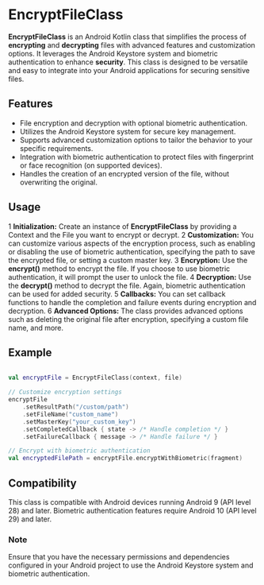 # EncryptFileClass
__EncryptFileClass__ is an Android Kotlin class that simplifies the process of __encrypting__ and __decrypting__ files with advanced features and customization options. 
It leverages the Android Keystore system and biometric authentication to enhance __security__. 
This class is designed to be versatile and easy to integrate into your Android applications for securing sensitive files.

## Features
- File encryption and decryption with optional biometric authentication.
- Utilizes the Android Keystore system for secure key management.
- Supports advanced customization options to tailor the behavior to your specific requirements.
- Integration with biometric authentication to protect files with fingerprint or face recognition (on supported devices).
- Handles the creation of an encrypted version of the file, without overwriting the original.

## Usage
1 __Initialization:__ Create an instance of __EncryptFileClass__ by providing a Context and the File you want to encrypt or decrypt.
2 __Customization:__ You can customize various aspects of the encryption process, such as enabling or disabling the use of biometric authentication, specifying the path to save the encrypted file, or setting a custom master key.
3 __Encryption:__ Use the __encrypt()__ method to encrypt the file. If you choose to use biometric authentication, it will prompt the user to unlock the file.
4 __Decryption:__ Use the __decrypt()__ method to decrypt the file. Again, biometric authentication can be used for added security.
5 __Callbacks:__ You can set callback functions to handle the completion and failure events during encryption and decryption.
6 __Advanced Options:__ The class provides advanced options such as deleting the original file after encryption, specifying a custom file name, and more.


## Example

```kotlin

val encryptFile = EncryptFileClass(context, file)

// Customize encryption settings
encryptFile
    .setResultPath("/custom/path")
    .setFileName("custom_name")
    .setMasterKey("your_custom_key")
    .setCompletedCallback { state -> /* Handle completion */ }
    .setFailureCallback { message -> /* Handle failure */ }

// Encrypt with biometric authentication
val encryptedFilePath = encryptFile.encryptWithBiometric(fragment)

```

## Compatibility
This class is compatible with Android devices running Android 9 (API level 28) and later. Biometric authentication features require Android 10 (API level 29) and later.

### Note
Ensure that you have the necessary permissions and dependencies configured in your Android project to use the Android Keystore system and biometric authentication.